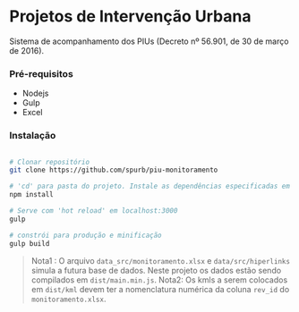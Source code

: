 # Projetos de Intervenção Urbana 

Sistema de acompanhamento dos PIUs (Decreto nº 56.901, de 30 de março de 2016).

### Pré-requisitos
* Nodejs 
* Gulp
* Excel

### Instalação
``` bash

# Clonar repositório
git clone https://github.com/spurb/piu-monitoramento

# 'cd' para pasta do projeto. Instale as dependências especificadas em package.json
npm install

# Serve com 'hot reload' em localhost:3000
gulp

# constrói para produção e minificação 
gulp build

```

> Nota1 : O arquivo ``data_src/monitoramento.xlsx``  e ``data/src/hiperlinks`` simula a futura base de dados. Neste projeto os dados estão sendo compilados em `dist/main.min.js`.
> Nota2: Os kmls a serem colocados em `dist/kml` devem ter a nomenclatura numérica da coluna `rev_id` do `monitoramento.xlsx`. 

